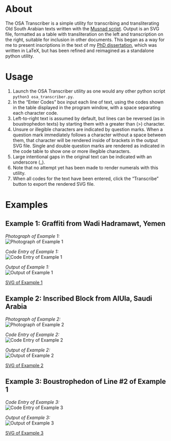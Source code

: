 # About
The OSA Transcriber is a simple utility for transcribing and transliterating Old South Arabian texts written with the [Musnad script](https://en.wikipedia.org/wiki/Ancient_South_Arabian_script). Output is an SVG file, formatted as a table with transliteration on the left and transcription on the right, suitable for inclusion in other documents. This began as a way for me to present inscriptions in the text of my [PhD dissertation](https://www.academia.edu/39021541/The_Middle_Ḥaḍramūt_Archaeological_Survey_Settlement_Patterns_in_South_Arabia), which was written in LaTeX, but has been refined and reimagined as a standalone python utility.

# Usage
1. Launch the OSA Transcriber utility as one would any other python script ```python3 osa_transcriber.py```.
2. In the “Enter Codes” box input each line of text, using the codes shown in the table displayed in the program window, with a space separating each character code.
3. Left-to-right text is assumed by default, but lines can be reversed (as in boustrophedon texts) by starting them with a greater than (>) character.
4. Unsure or illegible characters are indicated by question marks. When a question mark immediately follows a character without a space between them, that character will be rendered inside of brackets in the output SVG file. Single and double question marks are rendered as indicated in the code table to show one or more illegible characters.
5. Large intentional gaps in the original text can be indicated with an underscore (_).
6. Note that no attempt yet has been made to render numerals with this utility.
7. When all codes for the text have been entered, click the “Transcribe” button to export the rendered SVG file.

# Examples
## Example 1: Graffiti from Wadi Hadramawt, Yemen
_Photograph of Example 1:_  
![Photograph of Example 1](examples/example1_photo.jpg)

_Code Entry of Example 1:_  
![Code Entry of Example 1](examples/example1_code.jpg)

_Output of Example 1:_  
![Output of Example 1](examples/example1_output.png)

[SVG of Example 1](examples/example1_output.svg)


## Example 2: Inscribed Block from AlUla, Saudi Arabia
_Photograph of Example 2:_  
![Photograph of Example 2](examples/example2_photo.jpg)

_Code Entry of Example 2:_  
![Code Entry of Example 2](examples/example2_code.jpg)

_Output of Example 2:_  
![Output of Example 2](examples/example2_output.png)

[SVG of Example 2](examples/example2_output.svg)


## Example 3: Boustrophedon of Line #2 of Example 1
_Code Entry of Example 3:_  
![Code Entry of Example 3](examples/example3_code.jpg)

_Output of Example 3:_  
![Output of Example 3](examples/example3_output.png)

[SVG of Example 3](examples/example3_output.svg)
